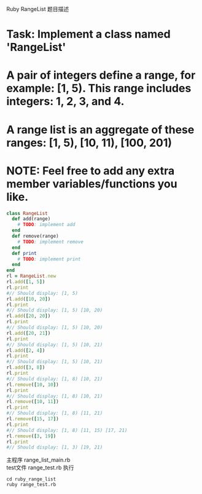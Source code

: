 Ruby RangeList
题目描述
# Task: Implement a class named 'RangeList' 
# A pair of integers define a range, for example: [1, 5). This range includes integers: 1, 2, 3, and 4. 
# A range list is an aggregate of these ranges: [1, 5), [10, 11), [100, 201) 
# NOTE: Feel free to add any extra member variables/functions you like. 

```ruby
class RangeList 
  def add(range) 
    # TODO: implement add 
  end 
  def remove(range) 
    # TODO: implement remove 
  end 
  def print 
    # TODO: implement print 
  end 
end 
rl = RangeList.new 
rl.add([1, 5]) 
rl.print
#// Should display: [1, 5) 
rl.add([10, 20]) 
rl.print
#// Should display: [1, 5) [10, 20) 
rl.add([20, 20]) 
rl.print 
#// Should display: [1, 5) [10, 20) 
rl.add([20, 21])
rl.print
#// Should display: [1, 5) [10, 21) 
rl.add([2, 4]) 
rl.print 
#// Should display: [1, 5) [10, 21) 
rl.add([3, 8]) 
rl.print 
#// Should display: [1, 8) [10, 21) 
rl.remove([10, 10]) 
rl.print 
#// Should display: [1, 8) [10, 21) 
rl.remove([10, 11]) 
rl.print 
#// Should display: [1, 8) [11, 21) 
rl.remove([15, 17]) 
rl.print 
#// Should display: [1, 8) [11, 15) [17, 21) 
rl.remove([3, 19]) 
rl.print 
#// Should display: [1, 3) [19, 21)
````
主程序 range_list_main.rb\
test文件 range_test.rb
执行
````
cd ruby_range_list
ruby range_test.rb
````

